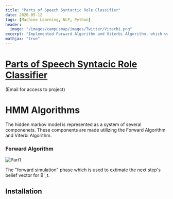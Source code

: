 ```yaml
---
title: "Parts of Speech Syntactic Role Classifier"
date: 2020-05-12
tags: [Machine Learning, NLP, Python]
header:
  image: "/images/campusmap/images/Twitter/Viterbi.png"
excerpt: "Implemented Forward Algorithm and Viterbi Algorithm, which was used to train on a labeled set of 10000 tweets. The parts of speech classifier could correctly identify syntatic roles of words in test sentences at 88.7% accuracy."
mathjax: "true"
---
```

# [Parts of Speech Syntacic Role Classifier](https://github.com/mulepati/TwitterPOS)
(Email for access to project)

# HMM Algorithms

The hidden markov model is represented as a system of several componenets. These components are made utilizing the Forward Algorithm and Viterbi Algorithm. 
### Forward Algorithm
![Part1](https://latex.codecogs.com/gif.latex?B'_{t}(s^{_{j}})&space;=&space;\sum_{i&space;=&space;1}^{n&space;-&space;1}a_{ij}\cdot&space;B_{t&space;-&space;1}(s_{i}))

The "forward simulation" phase which is used to extimate the next step's belief vector for B'_t. 


## Installation
